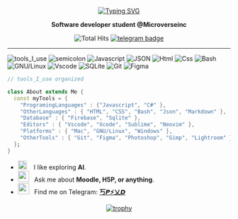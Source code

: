 <div align="center" width="50">

<a href="https://git.io/typing-svg"><img src="https://readme-typing-svg.demolab.com?font=Fira+Code&weight=700&size=30&pause=1000&color=0C0E9E&center=true&vCenter=true&width=435&lines=Hi%2C+I+am+Victor+Correia+;A+Full+Stack+Developer" alt="Typing SVG" /></a>

  
<p><strong>Software developer student @Microverseinc</strong></p>

![Total Hits](https://komarev.com/ghpvc/?username=dvcorreia1984&style=flat&color=blue&label=PROFILE+VIEWS)
[![telegram badge](https://img.shields.io/badge/dvcorreia1984-grey?style=flat&logo=telegram)](https://t.me/dvcorreia1984) <br>
</div>

<hr></hr>

![tools_I_use](https://img.shields.io/badge/-%F0%9F%9A%80%20Tools%20I%20use-orange)
![semicolon](https://img.shields.io/badge/-%3A-orange)
![Javascript](https://img.shields.io/badge/JavaScript-323330?style=flat&logo=javascript&logoColor=F7DF1E)
![JSON](https://img.shields.io/badge/json-5E5C5C?style=flat&logo=json&logoColor=white)
![Html](https://img.shields.io/badge/HTML5-E34F26?style=flat&logo=html5&logoColor=white)
![Css](https://img.shields.io/badge/CSS3-1572B6?style=flat&logo=css3&logoColor=white)
![Bash](https://img.shields.io/badge/GNU%20Bash-4EAA25?style=flat&logo=GNU%20Bash&logoColor=white)
![GNU/Linux](https://img.shields.io/badge/Linux-FCC624?style=flat&logo=linux&logoColor=black)
![Vscode](https://img.shields.io/badge/Visual_Studio_Code-0078D4?style=flat&logo=visual%20studio%20code&logoColor=white)
![SQLite](https://img.shields.io/badge/SQLite-07405E?style=flat&logo=sqlite&logoColor=white)
![Git](https://img.shields.io/badge/GIT-E44C30?style=flat&logo=git&logoColor=white)
![Figma](https://img.shields.io/badge/Figma-F24E1E?style=flat&logo=figma&logoColor=white)

```dart
// tools_I_use organized

class About extends Me { 
  const myTools = {  
    "ProgramingLanguages" : {"Javascript", "C#" },
    "OtherLanguages" : { "HTML", "CSS", "Bash", "Json", "Markdown" },
    "Database" : { "Firebase", "Sqlite" },
    "Editors" : { "Vscode", "Xcode", "Sublime", "Neovim" },
    "Platforms" : { "Mac", "GNU/Linux", "Windows" },
    "OtherTools" : { "Git", "Figma", "Photoshop", "Gimp", "Lightroom" }
  };
}
```

- <img src="https://github.com/SP-XD/SP-XD/blob/main/images/hyperkitty.gif?raw=true" width="20" />&nbsp;&nbsp;&nbsp; I like exploring **AI**. <br>
- <img src="https://github.com/SP-XD/SP-XD/blob/main/images/message.gif?raw=true" width="25" />&nbsp;&nbsp; Ask me about **Moodle, H5P, or anything**. <br>
- <img src="https://github.com/SP-XD/SP-XD/blob/main/images/letterbox.gif?raw=true" width="25" /> &nbsp; Find me on Telegram: **[丂𝙋⚡乂𝘿](https://t.me/dvcorreia1984)**<br>

<div align="center" width="50">

[![trophy](https://github-profile-trophy.vercel.app/?username=dvcorreia1984&theme=discord&row=1&column=6)](https://github.com/ryo-ma/github-profile-trophy)

</div>

